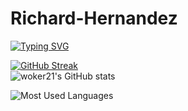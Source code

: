 # Richard-Hernandez

[![Typing SVG](https://readme-typing-svg.demolab.com?font=Fira+Code&pause=1000&color=FFFFFF&background=FF000000&random=false&width=435&lines=Hello+there+%F0%9F%91%8B)](https://git.io/typing-svg)

<!--
**woker21/woker21** is a ✨ _special_ ✨ repository because its `README.md` (this file) appears on your GitHub profile.

Here are some ideas to get you started:

- 🔭 I’m currently working on ...
- 🌱 I’m currently learning ...
- 👯 I’m looking to collaborate on ...
- 🤔 I’m looking for help with ...
- 💬 Ask me about ...
- 📫 How to reach me: ...
- 😄 Pronouns: ...
- ⚡ Fun fact: ...
-->
[![GitHub Streak](https://streak-stats.demolab.com?user=cwoker21&theme=ambient-gradient&hide_border=true)](https://git.io/streak-stats)
<br/>
![woker21's GitHub stats](https://github-readme-stats.vercel.app/api?username=woker21&show_icons=true&theme=chartreuse-dark&icon_color=7EFF00)
<br/>

![Most Used Languages](https://github-readme-stats.vercel.app/api/top-langs/?username=Ericel7erek&layout=compact&theme=chartreuse-dark&icon_color=7EFF00)
